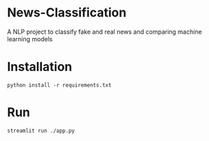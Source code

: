 # News-Classification
A NLP project to classify fake and real news and comparing machine learning models

# Installation
````
python install -r requirements.txt
````

# Run
````
streamlit run ./app.py
````
